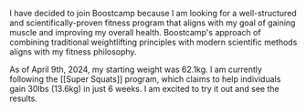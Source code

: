 I have decided to join Boostcamp because I am looking for a well-structured and scientifically-proven fitness program that aligns with my goal of gaining muscle and improving my overall health. Boostcamp's approach of combining traditional weightlifting principles with modern scientific methods aligns with my fitness philosophy.

As of April 9th, 2024, my starting weight was 62.1kg. I am currently following the [[Super Squats]] program, which claims to help individuals gain 30lbs (13.6kg) in just 6 weeks. I am excited to try it out and see the results.
